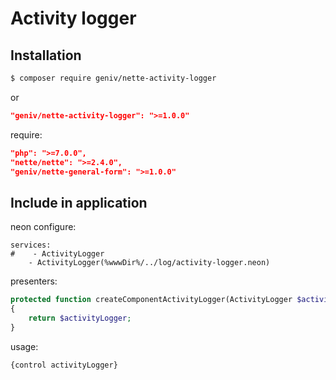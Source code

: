 Activity logger
===============

Installation
------------

```sh
$ composer require geniv/nette-activity-logger
```
or
```json
"geniv/nette-activity-logger": ">=1.0.0"
```

require:
```json
"php": ">=7.0.0",
"nette/nette": ">=2.4.0",
"geniv/nette-general-form": ">=1.0.0"
```

Include in application
----------------------

neon configure:
```neon
services:
#    - ActivityLogger
    - ActivityLogger(%wwwDir%/../log/activity-logger.neon)
```

presenters:
```php
protected function createComponentActivityLogger(ActivityLogger $activityLogger): ActivityLogger
{
    return $activityLogger;
}
```

usage:
```latte
{control activityLogger}
```
